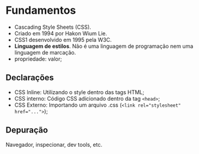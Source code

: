 # Fundamentos

- Cascading Style Sheets (CSS).
- Criado em 1994 por Hakon Wium Lie.
- CSS1 desenvolvido em 1995 pela W3C.
- **Linguagem de estilos**. Não é uma linguagem de programação nem uma linguagem de marcação.
- propriedade: valor;

## Declarações

- CSS Inline: Utilizando o style dentro das tags HTML;
- CSS interno: Código CSS adicionado dentro da tag `<head>`;
- CSS Externo: Importando um arquivo .css (`<link rel="stylesheet" href="...">`);

## Depuração

Navegador, inspecionar, dev tools, etc.

